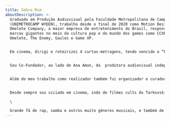 ```yaml
---
title: Sobre Mim
aboutDescription: >-
  Graduado em Produção Audiovisual pela Faculdade Metropolitana de Campinas
  (UNIMETROCAMP WYDEN), trabalho desde o final de 2020 como Motion Designer na
  Omelete Company, a maior empresa de entretenimento do Brasil, responsável por
  marcas gigantes no meio da cultura pop e do mundo dos games como CCXP,
  Omelete, The Enemy, Gaules e Game XP. 


  Em cinema, dirigi e roteirizei 4 curtas-metragens, tendo vencido o “Prêmio do Júri Popular” como melhor filme do “3º Filma Bauru” em 2019 com o filme “Mandela II”. Atuei como Produtor e Diretor de Fotografia do curta-metragem “A Previsão do Pôr do Sol”, filme exibido no 47º Festival de Cinema de Gramado em 2019, integrando a 2ª Mostra de Filmes Universitários. Além dos curtas também trabalhei na produção de 3 videoclipes musicais, tendo assinado a Direção nos videoclipes “Forró Brasil” e “João e Maria” e como Diretor de Fotografia do videoclipe de rap “Colecionador de Rótulos”. Trabalhei como 1° Assistente de Direção no curta-metragem “Temporário” no ano de 2021. Além disso também montei todos os filmes que dirigi.


  Sou Co-Fundador, ao lado de Ana Amon, da  produtora audiovisual independente “Fita Crepe Produções”, situada em Campinas/SP, fundada em 2018 e que realizou os projetos “Mandela II”, “A Previsão do Pôr do Sol”, “Culpa” e “Mata”.


  Além do meu trabalho como realizador também fui organizador e curador do “Circuito Curta-MIS Campinas de Cinema”, que aconteceu entre 2019 e o início de 2020 no Museu da Imagem e Som (MIS) em Campinas, tendo exibido ao todo 16 filmes durante o ano de 2019, somando mais de 60 exibições ao todo. Circuito criado com o intuito de dar visibilidade a realizadores independentes da Região Metropolitana de Campinas que buscam espaços para exibirem suas produções. Temporariamente está suspenso devido a pandemia de COVID-19, porém com retorno após a retomada de atividades do MIS Campinas. Além da curadoria do “Circuito Curta-MIS” também estou iniciando minha primeira curadoria de longas-metragens no MIS Campinas com o ciclo “Tendências do Cinema Brasileiro”. Ciclo ainda não iniciado em decorrência do fechamento do Museu com a pandemia de COVID-19. Terá início com a reabertura do Museu. Também fiz a curadoria da “Mostra Fita Crepe”, realizada em 2018 no MIS Campinas com a exibição de curtas-metragens independentes.


  Desde sempre sou viciado em cinema, indo de filmes cults do Tarkovski que nem entendi muita coisa, passando pelas Trilogias do Senhor dos Anéis e do Poderoso Chefão, indo até a galhofas dos brucutus dos anos 80 como "O Grande Dragão Branco" e "Falcão - O Campeão dos Campeões", até por isso acabei indo pra esse mundo dos audiovisuais.\

  \

  Grande fã de rap, samba e outros muito gêneros musicais, e também de cultura pop. Tento tirar um pouco de cada uma dessas influências que carrego pra me desenvolver como pessoa, como artista e como profissional.
---
```

